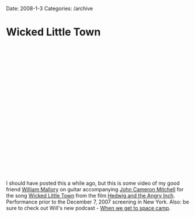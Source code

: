Date: 2008-1-3
Categories: /archive

# Wicked Little Town

<object width="425" height="355"><param name="movie" value="http://www.youtube.com/v/OUUVKtaGs6U&rel=1"></param><param name="wmode" value="transparent"></param><embed src="http://www.youtube.com/v/OUUVKtaGs6U&rel=1" type="application/x-shockwave-flash" wmode="transparent" width="425" height="355"></embed></object>

I should have posted this a while ago, but this is some video of my good friend <a href="http://www.fuzzontheapple.com">William Mallory</a> on guitar accompanying <a href="http://en.wikipedia.org/wiki/John_Cameron_Mitchell">John Cameron Mitchell</a> for the song <a href="http://en.wikipedia.org/wiki/Wicked_Little_Town">Wicked Little Town</a> from the film <a href="http://en.wikipedia.org/wiki/Hedwig_and_the_Angry_Inch">Hedwig and the Angry Inch</a>.  Performance prior to the December 7, 2007 screening in New York.  Also: be sure to check out Will's new podcast - <a href="http://charlie2012.wordpress.com/">When we get to space camp</a>.
